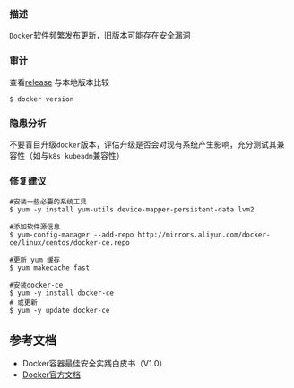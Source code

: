 ### 描述

`Docker`软件频繁发布更新，旧版本可能存在安全漏洞

### 审计

查看[release](https://github.com/moby/moby/releases) 与本地版本比较

```shell script
$ docker version
```

### 隐患分析

不要盲目升级`docker`版本，评估升级是否会对现有系统产生影响，充分测试其兼容性（如与`k8s kubeadm`兼容性）

### 修复建议

```shell script
#安装一些必要的系统工具
$ yum -y install yum-utils device-mapper-persistent-data lvm2

#添加软件源信息
$ yum-config-manager --add-repo http://mirrors.aliyun.com/docker-ce/linux/centos/docker-ce.repo

#更新 yum 缓存
$ yum makecache fast

#安装docker-ce
$ yum -y install docker-ce
# 或更新
$ yum -y update docker-ce
```

## 参考文档

- Docker容器最佳安全实践白皮书（V1.0）
- [Docker官方文档](https://docs.docker.com/) 